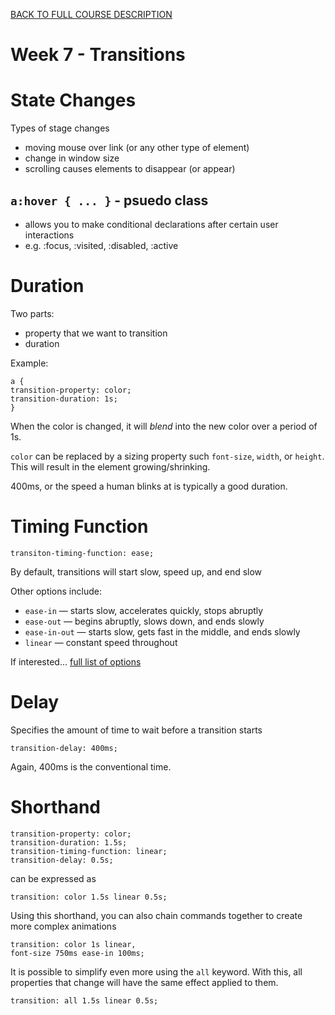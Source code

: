 [BACK TO FULL COURSE DESCRIPTION](https://github.com/Andre-Arante/introtowebdesign)

# Week 7 - Transitions

# State Changes

Types of stage changes

- moving mouse over link (or any other type of element)
- change in window size
- scrolling causes elements to disappear (or appear)

## `a:hover { ... }` - psuedo class

- allows you to make conditional declarations after certain user interactions
- e.g. :focus, :visited, :disabled, :active

# Duration

Two parts:

- property that we want to transition
- duration

Example:

    a {
    transition-property: color;
    transition-duration: 1s;
    }

When the color is changed, it will <em>blend</em> into the new color over a period of 1s.

`color` can be replaced by a sizing property such `font-size`, `width`, or `height`. This will result in the element growing/shrinking.

400ms, or the speed a human blinks at is typically a good duration.

# Timing Function

    transiton-timing-function: ease;

By default, transitions will start slow, speed up, and end slow

Other options include:

- `ease-in` — starts slow, accelerates quickly, stops abruptly
- `ease-out` — begins abruptly, slows down, and ends slowly
- `ease-in-out` — starts slow, gets fast in the middle, and ends slowly
- `linear` — constant speed throughout

If interested... <a href="https://developer.mozilla.org/en-US/docs/Web/CSS/transition-timing-function">full list of options</a>

# Delay

Specifies the amount of time to wait before a transition starts

    transition-delay: 400ms;

Again, 400ms is the conventional time.

# Shorthand

    transition-property: color;
    transition-duration: 1.5s;
    transition-timing-function: linear;
    transition-delay: 0.5s;

can be expressed as

    transition: color 1.5s linear 0.5s;

Using this shorthand, you can also chain commands together to create more complex animations

    transition: color 1s linear,
    font-size 750ms ease-in 100ms;

It is possible to simplify even more using the `all` keyword. With this, all properties that change will have the same effect applied to them.

    transition: all 1.5s linear 0.5s;

